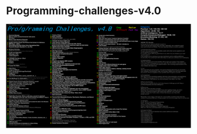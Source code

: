 # Programming-challenges-v4.0

![Programming Challenges v4.png](Programming%20Challenges%20v4.png)

